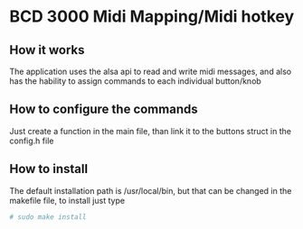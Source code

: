 # BCD 3000 Midi Mapping/Midi hotkey

## How it works

The application uses the alsa api to read and write midi messages, and also has the hability to assign commands to each individual button/knob

## How to configure the commands

Just create a function in the main file, than link it to the buttons struct in the config.h file

## How to install

The default installation path is /usr/local/bin, but that can be changed in the makefile file, to install just type

```sh
# sudo make install
